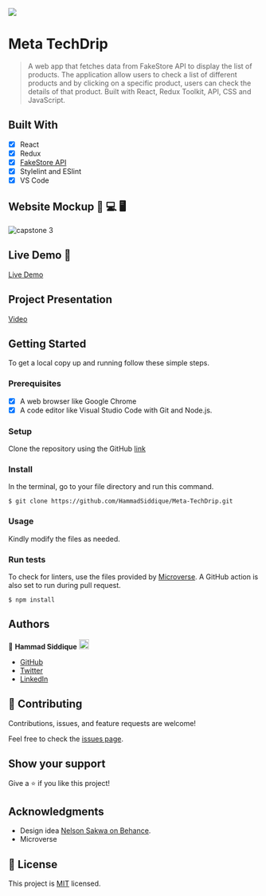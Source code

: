 ![](https://img.shields.io/badge/Microverse-blueviolet)

# Meta TechDrip

> A web app that fetches data from FakeStore API to display the list of products. The application allow users to check a list of different products and by clicking on a specific product, users can check the details of that product. Built with React, Redux Toolkit, API, CSS and JavaScript.


## Built With

- [x] React
- [x] Redux
- [x] [FakeStore API](https://fakestoreapi.com/)
- [x] Stylelint and ESlint
- [x] VS Code

## Website Mockup 📱 💻 🖥️

![capstone 3](https://user-images.githubusercontent.com/67911212/176967762-76f52e49-fb18-4b0f-bbc6-78d95fce884c.jpg)

## Live Demo 🔗

[Live Demo](https://62bf59a22da6092d8116c262--nimble-donut-8a2d42.netlify.app/)

## Project Presentation

[Video](loom.com)

## Getting Started

To get a local copy up and running follow these simple steps.

### Prerequisites

- [x] A web browser like Google Chrome
- [x] A code editor like Visual Studio Code with Git and Node.js.

### Setup

Clone the repository using the GitHub [link](https://github.com/HammadSiddique/Meta-TechDrip.git)

### Install

In the terminal, go to your file directory and run this command.

```
$ git clone https://github.com/HammadSiddique/Meta-TechDrip.git
```

### Usage

Kindly modify the files as needed.

### Run tests

To check for linters, use the files provided by [Microverse](https://github.com/microverseinc/linters-config). A GitHub action is also set to run during pull request.
```
$ npm install
```

## Authors

👤 **Hammad Siddique** <img src="https://emojis.slackmojis.com/emojis/images/1531849430/4246/blob-sunglasses.gif?1531849430" width="20"/>

  - [GitHub](https://github.com/HammadSiddique)
  - [Twitter](https://twitter.com/hs_devv)
  - [LinkedIn](https://www.linkedin.com/in/-hammadsiddique/)
  
## 🤝 Contributing

Contributions, issues, and feature requests are welcome!

Feel free to check the [issues page](https://github.com/HammadSiddique/Meta-TechDrip/issues).

## Show your support

Give a ⭐️ if you like this project!

## Acknowledgments

- Design idea [Nelson Sakwa on Behance](https://www.behance.net/sakwadesignstudio).
- Microverse

## 📝 License

This project is [MIT](./MIT.md) licensed.
